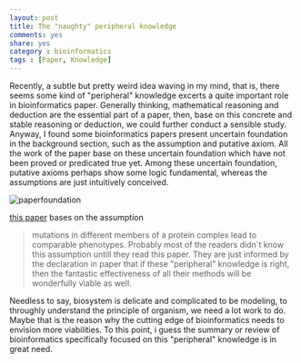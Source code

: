 ```yaml
---
layout: post
title: The "naughty" peripheral knowledge
comments: yes
share: yes
category : bioinformatics
tags : [Paper, Knowledge]
---
```


Recently, a subtle but pretty weird idea waving in my mind, that is, there seems some kind of "peripheral" knowledge excerts a quite important role in bioinformatics paper.
Generally thinking, mathematical reasoning and deduction are the essential part of a paper, then, base on this concrete and stable reasoning or deduction, we could further conduct a sensible study.
Anyway, I found some bioinformatics papers present uncertain foundation in the background section, such as the assumption and putative axiom.
All the work of the paper base on these uncertain foundation which have not been proved or predicated true yet.
Among these uncertain foundation, putative axioms perhaps show some logic fundamental, whereas the assumptions are just intuitively conceived.

![paperfoundation](https://2s66lw.blu.livefilestore.com/y2p3BEV2A00tQayJ-0moJrVzIQv6xLhpPXn0MHFQmjZNnTpDPfmiOO8HFC6-f9bdsmCipWnOZE_VQAocrIDc3SnSwySGrKs0QJ0xCo-AfRIYPg/paperfoundation.jpg)

[this paper](http://www.nature.com/nbt/journal/vaop/ncurrent/full/nbt1295.html) bases on the assumption
> mutations in different members of a protein complex lead to comparable phenotypes.
Probably most of the readers didn`t know this assumption untill they read this paper.
They are just informed by the declaration in paper that if these "peripheral" knowledge is right, then the fantastic effectiveness of all their methods will be wonderfully viable as well.

Needless to say, biosystem is delicate and complicated to be modeling, to throughly understand the principle of organism, we need a lot work to do.
Maybe that is the reason why the cutting edge of bioinformatics needs to envision more viabilities. 
To this point, i guess the summary or review of bioinformatics specifically focused on this "peripheral" knowledge is in great need.



